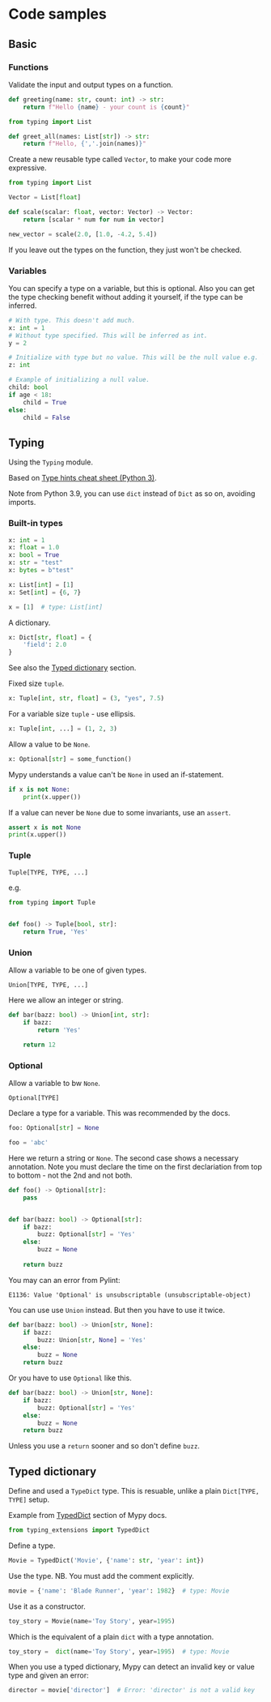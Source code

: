 # Code samples


## Basic

### Functions

Validate the input and output types on a function.

```python
def greeting(name: str, count: int) -> str:
    return f"Hello {name} - your count is {count}"
```

```python
from typing import List

def greet_all(names: List[str]) -> str:
    return f"Hello, {','.join(names)}"
```

Create a new reusable type called `Vector`, to make your code more expressive.

```python
from typing import List

Vector = List[float]

def scale(scalar: float, vector: Vector) -> Vector:
    return [scalar * num for num in vector]

new_vector = scale(2.0, [1.0, -4.2, 5.4])
```

If you leave out the types on the function, they just won't be checked.

### Variables

You can specify a type on a variable, but this is optional. Also you can get the type checking benefit without adding it yourself, if the type can be inferred.

```python
# With type. This doesn't add much.
x: int = 1
# Without type specified. This will be inferred as int.
y = 2

# Initialize with type but no value. This will be the null value e.g. `0`.
z: int

# Example of initializing a null value.
child: bool
if age < 18:
    child = True
else:
    child = False
```



## Typing

Using the `Typing` module.

Based on [Type hints cheat sheet (Python 3)](https://mypy.readthedocs.io/en/stable/cheat_sheet_py3.html).

Note from Python 3.9, you can use `dict` instead of `Dict` as so on, avoiding imports.

### Built-in types

```python
x: int = 1
x: float = 1.0
x: bool = True
x: str = "test"
x: bytes = b"test"
```

```python
x: List[int] = [1]
x: Set[int] = {6, 7}

x = [1]  # type: List[int]
```

A dictionary.

```python
x: Dict[str, float] = {
    'field': 2.0
}
```
See also the [Typed dictionary](#typed-dictionary) section.


Fixed size `tuple`.

```python
x: Tuple[int, str, float] = (3, "yes", 7.5)
```

For a variable size `tuple` - use ellipsis.

```python
x: Tuple[int, ...] = (1, 2, 3)
```

Allow a value to be `None`.

```python
x: Optional[str] = some_function()
```

Mypy understands a value can't be `None` in used an if-statement.

```python
if x is not None:
    print(x.upper())
```

If a value can never be `None` due to some invariants, use an `assert`.

```python
assert x is not None
print(x.upper())
```

### Tuple

```python
Tuple[TYPE, TYPE, ...]
```

e.g.

```python
from typing import Tuple


def foo() -> Tuple[bool, str]:
    return True, 'Yes'
```

### Union

Allow a variable to be one of given types.

```
Union[TYPE, TYPE, ...]
```

Here we allow an integer or string.

```python
def bar(bazz: bool) -> Union[int, str]:
    if bazz:
        return 'Yes'

    return 12
```


### Optional

Allow a variable to bw `None`.

```
Optional[TYPE]
```

Declare a type for a variable. This was recommended by the docs.

```python
foo: Optional[str] = None

foo = 'abc'
```

Here we return a string or `None`. The second case shows a necessary annotation. Note you must declare the time on the first declariation from top to bottom - not the 2nd and not both.

```python
def foo() -> Optional[str]:
    pass


def bar(bazz: bool) -> Optional[str]:
    if bazz:
        buzz: Optional[str] = 'Yes'
    else:
        buzz = None
    
    return buzz
```

You may can an error from Pylint:

```
E1136: Value 'Optional' is unsubscriptable (unsubscriptable-object)
```

You can use use `Union` instead. But then you have to use it twice.

```python
def bar(bazz: bool) -> Union[str, None]:
    if bazz:
        buzz: Union[str, None] = 'Yes'
    else:
        buzz = None
    return buzz
```

Or you have to use `Optional` like this.

```python
def bar(bazz: bool) -> Union[str, None]:
    if bazz:
        buzz: Optional[str] = 'Yes'
    else:
        buzz = None
    return buzz
```

Unless you use a `return` sooner and so don't define `buzz`.
 

## Typed dictionary

Define and used a `TypeDict` type. This is resuable, unlike a plain `Dict[TYPE, TYPE]` setup.

Example from [TypedDict](https://mypy.readthedocs.io/en/stable/more_types.html#typeddict) section of Mypy docs.

```python
from typing_extensions import TypedDict
```

Define a type.

```python
Movie = TypedDict('Movie', {'name': str, 'year': int})
```

Use the type. NB. You must add the comment explicitly.

```python
movie = {'name': 'Blade Runner', 'year': 1982}  # type: Movie
```

Use it as a constructor.

```python
toy_story = Movie(name='Toy Story', year=1995)
```

Which is the equivalent of a plain `dict` with a type annotation.

```python
toy_story =  dict(name='Toy Story', year=1995)  # type: Movie
```

When you use a typed dictionary, Mypy can detect an invalid key or value type and given an error:

```python
director = movie['director']  # Error: 'director' is not a valid key
```
